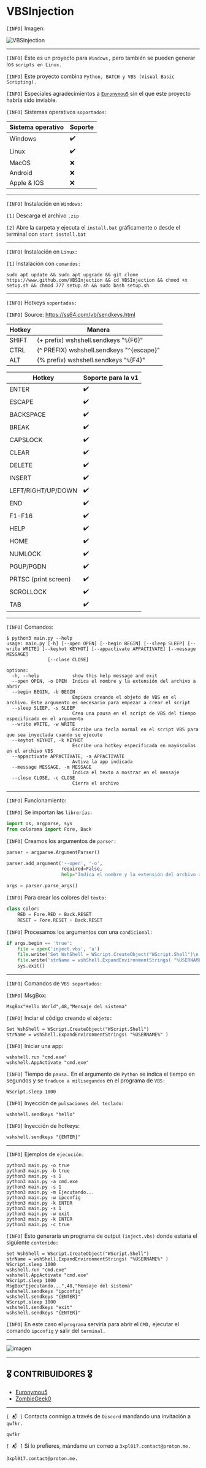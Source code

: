 # VBSInjection

`[INFO]` Imagen:

![VBSInjection](https://github.com/ZombieGeeK0/VBSInjection/assets/158185295/c91c9fff-d100-40fc-86c5-d156febc299d)

<hr>

`[INFO]` Este es un proyecto para `Windows,` pero también se pueden generar los `scripts en Linux.`

`[INFO]` Este proyecto combina `Python, BATCH y VBS (Visual Basic Scripting).`

`[INFO]` Especiales agradecimientos a <a href="https://www.github.com/Euronymou5">`Euronymou5`</a> sin el que este proyecto habría sido inviable.

`[INFO]` Sistemas operativos `soportados:`

| Sistema operativo  | Soporte |
| ------------- | ------------- |
| Windows  | ✔️  |
| Linux  | ✔️  |
| MacOS | :x: |
| Android | :x: |
| Apple & IOS | :x: |

<hr>

`[INFO]` Instalación en `Windows:`

`[1]` Descarga el archivo `.zip`

`[2]` Abre la carpeta y ejecuta el `install.bat` gráficamente o desde el terminal con `start install.bat`

<hr>

`[INFO]` Instalación en `Linux:`

`[1]` Instalación con `comandos:`

    sudo apt update && sudo apt upgrade && git clone https://www.github.com/VBSInjection && cd VBSInjection && chmod +x setup.sh && chmod 777 setup.sh && sudo bash setup.sh

<hr>

`[INFO]` Hotkeys `soportadas:`

`[INFO]` Source: https://ss64.com/vb/sendkeys.html

| Hotkey  | Manera |
| ------------- | ------------- |
| SHIFT| (+ prefix) wshshell.sendkeys "`%`{F6}" |
| CTRL | (^ PREFIX) wshshell.sendkeys "`^`{escape}" |
| ALT | (% prefix) wshshell.sendkeys "`%`{F4}" |

| Hotkey | Soporte para la v1 |
| ------------- | ------------- |
| ENTER | ✔️ |
| ESCAPE | ✔️ |
| BACKSPACE | ✔️ |
| BREAK | ✔️ |
| CAPSLOCK | ✔️ |
| CLEAR | ✔️ |
| DELETE | ✔️ |
| INSERT | ✔️ |
| LEFT/RIGHT/UP/DOWN | ✔️ |
| END | ✔️ |
| F1-F16 | ✔️ |
| HELP | ✔️ |
| HOME | ✔️ |
| NUMLOCK | ✔️ |
| PGUP/PGDN | ✔️ |
| PRTSC (print screen) | ✔️ |
| SCROLLOCK | ✔️ |
| TAB | ✔️ |

<hr>

`[INFO]` Comandos:

    $ python3 main.py --help
    usage: main.py [-h] [--open OPEN] [--begin BEGIN] [--sleep SLEEP] [--write WRITE] [--keyhot KEYHOT] [--appactivate APPACTIVATE] [--message MESSAGE]
                   [--close CLOSE]
    
    options:
      -h, --help            show this help message and exit
      --open OPEN, -o OPEN  Indica el nombre y la extensión del archivo a abrir
      --begin BEGIN, -b BEGIN
                            Empieza creando el objeto de VBS en el archivo. Este argumento es necesario para empezar a crear el script
      --sleep SLEEP, -s SLEEP
                            Crea una pausa en el script de VBS del tiempo especificado en el argumento
      --write WRITE, -w WRITE
                            Escribe una tecla normal en el script VBS para que sea inyectada cuando se ejecute
      --keyhot KEYHOT, -k KEYHOT
                            Escribe una hotkey especificada en mayúscuñas en el archivo VBS
      --appactivate APPACTIVATE, -a APPACTIVATE
                            Avtiva la app indicada
      --message MESSAGE, -m MESSAGE
                            Indica el texto a mostrar en el mensaje
      --close CLOSE, -c CLOSE
                            Cierra el archivo 

<hr>

`[INFO]` Funcionamiento:

`[INFO]` Se importan las `librerías:`

```python
import os, argparse, sys
from colorama import Fore, Back
```

`[INFO]` Creamos los argumentos de `parser:`

```python
parser = argparse.ArgumentParser()

parser.add_argument('--open', '-o',
                    required=False,
                    help="Indica el nombre y la extensión del archivo a abrir")

args = parser.parse_args()
```

`[INFO]` Para crear los colores del `texto:`

```python
class color:
    RED = Fore.RED + Back.RESET
    RESET = Fore.RESET + Back.RESET
```

`[INFO]` Procesamos los argumentos con una `condicional:`

```python
if args.begin == 'true':
    file = open('inject.vbs', 'a')
    file.write('Set WshShell = WScript.CreateObject("WScript.Shell")\n')
    file.write('strName = wshShell.ExpandEnvironmentStrings( "%USERNAME%" )\n')
    sys.exit()
```

<hr>

`[INFO]` Comandos de `VBS soportados:`

`[INFO]` MsgBox:

```vbs
MsgBox"Hello World",48,"Mensaje del sistema"
```

`[INFO]` Inciar el código creando el `objeto:`

```vbs
Set WshShell = WScript.CreateObject("WScript.Shell")
strName = wshShell.ExpandEnvironmentStrings( "%USERNAME%" )
```

`[INFO]` Iniciar una app:

```vbs
wshshell.run "cmd.exe"
wshshell.AppActivate "cmd.exe"
```

`[INFO]` Tiempo de `pausa.` En el argumento de `Python` se indica el tiempo en segundos y se `traduce a milisegundos` en el programa de `VBS:`

```vbs
WScript.sleep 1000
```

`[INFO]` Inyección de `pulsaciones del teclado:`

```vbs
wshshell.sendkeys "hello"
```

`[INFO]` Inyección de hotkeys:

```vbs
wshshell.sendkeys "{ENTER}"
```

<hr>

`[INFO]` Ejemplos de `ejecución:`

    python3 main.py -o true
    python3 main.py -b true
    python3 main.py -s 1
    python3 main.py -a cmd.exe
    python3 main.py -s 1
    python3 main.py -m Ejecutando...
    python3 main.py -w ipconfig
    python3 main.py -k ENTER
    python3 main.py -s 1
    python3 main.py -w exit
    python3 main.py -k ENTER
    python3 main.py -c true

`[INFO]` Esto generaría un programa de output `(inject.vbs)` donde estaría el siguiente `contenido:`

    Set WshShell = WScript.CreateObject("WScript.Shell")
    strName = wshShell.ExpandEnvironmentStrings( "%USERNAME%" )
    WScript.sleep 1000
    wshshell.run "cmd.exe"
    wshshell.AppActivate "cmd.exe"
    WScript.sleep 1000
    MsgBox"Ejecutando...",48,"Mensaje del sistema"
    wshshell.sendkeys "ipconfig"
    wshshell.sendkeys "{ENTER}"
    WScript.sleep 1000
    wshshell.sendkeys "exit"
    wshshell.sendkeys "{ENTER}"

`[INFO]` En este caso el `programa` serviría para abrir el `CMD,` ejecutar el comando `ipconfig` y salir del `terminal.`

<hr>

![imagen](https://github.com/ZombieGeeK0/VBSInjection/assets/158185295/4a05d544-0e7e-4813-b29d-684b25bcd4ad)

<hr>

## 🎖️ CONTRIBUIDORES 🎖️

- <a href="https://www.github.com/Euronymou5">Euronymou5</a>
- <a href="https://www.github.com/ZombieGeek0">ZombieGeek0</a>
    
<hr>

`[ 📬 ]` Contacta conmigo a través de `Discord` mandando una invitación a `qwfkr.`

    qwfkr
`[ 📬 ]` Si lo prefieres, mándame un correo a `3xpl017.contact@proton.me.`

    3xpl017.contact@proton.me.
